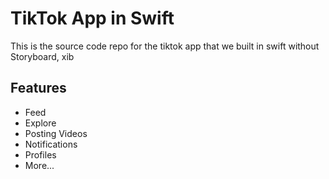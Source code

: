 # TikTok App in Swift

This is the source code repo for the tiktok app that we built in swift without Storyboard, xib

## Features

- Feed
- Explore
- Posting Videos
- Notifications
- Profiles
- More...
